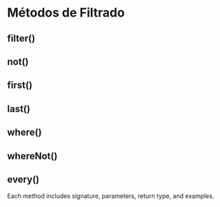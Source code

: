 # Métodos de Filtrado

## filter()
## not()
## first()
## last()
## where()
## whereNot()
## every()

Each method includes signature, parameters, return type, and examples.
